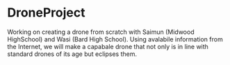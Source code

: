 # DroneProject
Working on creating a drone from scratch with Saimun (Midwood HighSchool) and Wasi (Bard High School). 
Using avalabile information from the Internet, we will make a capabale drone that not only is in line with standard drones of its age but eclipses them.
